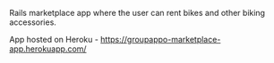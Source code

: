 Rails marketplace app where the user can rent bikes and other biking accessories.

App hosted on Heroku - https://groupappo-marketplace-app.herokuapp.com/
